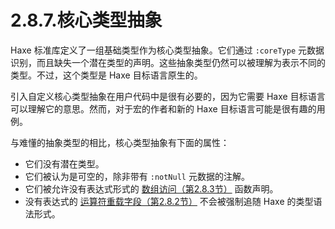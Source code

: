 # 2.8.7.核心类型抽象

Haxe 标准库定义了一组基础类型作为核心类型抽象。它们通过 `:coreType` 元数据识别，而且缺失一个潜在类型的声明。这些抽象类型仍然可以被理解为表示不同的类型。不过，这个类型是 Haxe 目标语言原生的。

引入自定义核心类型抽象在用户代码中是很有必要的，因为它需要 Haxe 目标语言可以理解它的意思。然而，对于宏的作者和新的 Haxe 目标语言可能是很有趣的用例。

与难懂的抽象类型的相比，核心类型抽象有下面的属性：

- 它们没有潜在类型。
- 它们被认为是可空的，除非带有 `:notNull` 元数据的注解。
- 它们被允许没有表达式形式的 [数组访问（第2.8.3节）](http:///#) 函数声明。
- 没有表达式的 [运算符重载字段（第2.8.2节）](http:///#) 不会被强制追随 Haxe 的类型语法形式。